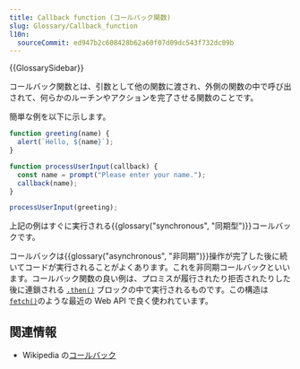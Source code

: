 ```yaml
---
title: Callback function (コールバック関数)
slug: Glossary/Callback_function
l10n:
  sourceCommit: ed947b2c608428b62a60f07d09dc543f732dc09b
---
```


{{GlossarySidebar}}

コールバック関数とは、引数として他の関数に渡され、外側の関数の中で呼び出されて、何らかのルーチンやアクションを完了させる関数のことです。

簡単な例を以下に示します。

```js
function greeting(name) {
  alert(`Hello, ${name}`);
}

function processUserInput(callback) {
  const name = prompt("Please enter your name.");
  callback(name);
}

processUserInput(greeting);
```

上記の例はすぐに実行される{{glossary("synchronous", "同期型")}}コールバックです。

コールバックは{{glossary("asynchronous", "非同期")}}操作が完了した後に続いてコードが実行されることがよくあります。これを非同期コールバックといいます。コールバック関数の良い例は、プロミスが履行されたり拒否されたりした後に連鎖される [`.then()`](/ja/docs/Web/JavaScript/Reference/Global_Objects/Promise/then) ブロックの中で実行されるものです。この構造は [`fetch()`](/ja/docs/Web/API/fetch)のような最近の Web API で良く使われています。

## 関連情報

- Wikipedia の[コールバック](<https://ja.wikipedia.org/wiki/コールバック_(情報工学)>)
